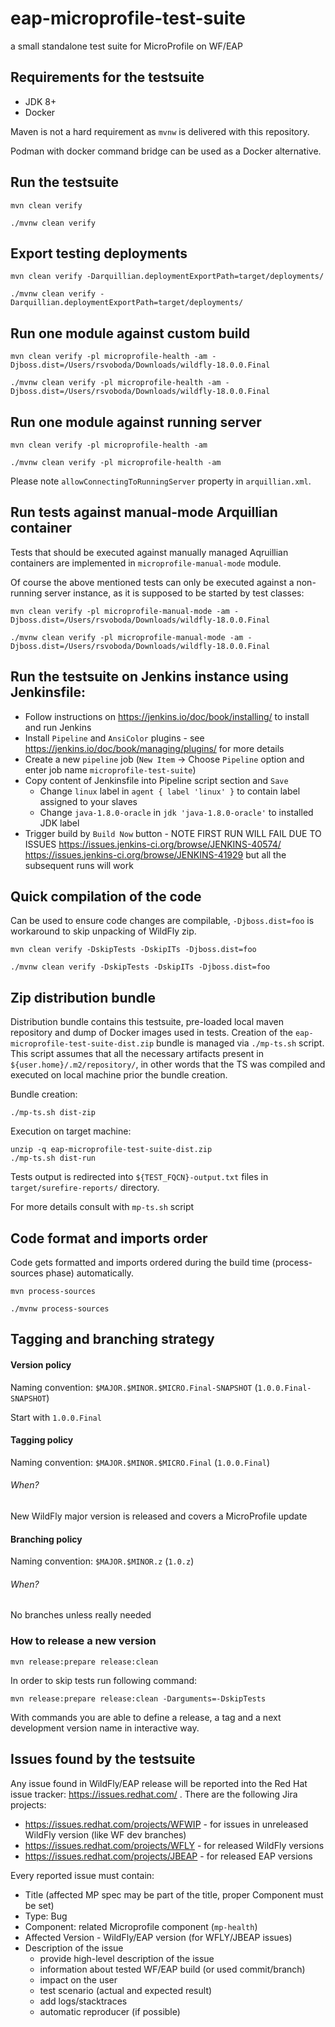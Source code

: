 # eap-microprofile-test-suite
 a small standalone test suite for MicroProfile on WF/EAP

## Requirements for the testsuite
 - JDK 8+
 - Docker
 
 Maven is not a hard requirement as `mvnw` is delivered with this repository.

 Podman with docker command bridge can be used as a Docker alternative.

## Run the testsuite
```
mvn clean verify

./mvnw clean verify
```

## Export testing deployments
```
mvn clean verify -Darquillian.deploymentExportPath=target/deployments/

./mvnw clean verify -Darquillian.deploymentExportPath=target/deployments/
```

## Run one module against custom build
```
mvn clean verify -pl microprofile-health -am -Djboss.dist=/Users/rsvoboda/Downloads/wildfly-18.0.0.Final

./mvnw clean verify -pl microprofile-health -am -Djboss.dist=/Users/rsvoboda/Downloads/wildfly-18.0.0.Final
```

## Run one module against running server
```
mvn clean verify -pl microprofile-health -am

./mvnw clean verify -pl microprofile-health -am
```
Please note `allowConnectingToRunningServer` property in `arquillian.xml`.

## Run tests against manual-mode Arquillian container

Tests that should be executed against manually managed Aqruillian containers are implemented in 
`microprofile-manual-mode` module.

Of course the above mentioned tests can only be executed against a non-running server instance, as it is supposed to be 
started by test classes:

```
mvn clean verify -pl microprofile-manual-mode -am -Djboss.dist=/Users/rsvoboda/Downloads/wildfly-18.0.0.Final

./mvnw clean verify -pl microprofile-manual-mode -am -Djboss.dist=/Users/rsvoboda/Downloads/wildfly-18.0.0.Final
```

## Run the testsuite on Jenkins instance using Jenkinsfile:

- Follow instructions on <https://jenkins.io/doc/book/installing/> to install and run Jenkins
- Install `Pipeline` and `AnsiColor` plugins - see https://jenkins.io/doc/book/managing/plugins/ for more details
- Create a new `pipeline` job (`New Item` -> Choose `Pipeline` option and enter job name `microprofile-test-suite`)
- Copy content of Jenkinsfile into Pipeline script section and `Save`
    - Change `linux` label in `agent { label 'linux' }` to contain label assigned to your slaves
    - Change `java-1.8.0-oracle` in `jdk 'java-1.8.0-oracle'` to installed JDK label
- Trigger build by `Build Now` button - NOTE FIRST RUN WILL FAIL DUE TO ISSUES <https://issues.jenkins-ci.org/browse/JENKINS-40574/> <https://issues.jenkins-ci.org/browse/JENKINS-41929> but all the subsequent runs will work

## Quick compilation of the code
Can be used to ensure code changes are compilable, `-Djboss.dist=foo` is workaround to skip unpacking of WildFly zip.
```
mvn clean verify -DskipTests -DskipITs -Djboss.dist=foo

./mvnw clean verify -DskipTests -DskipITs -Djboss.dist=foo
```

## Zip distribution bundle
Distribution bundle contains this testsuite, pre-loaded local maven repository and dump of Docker images used in tests.
Creation of the `eap-microprofile-test-suite-dist.zip` bundle is managed via `./mp-ts.sh` script.
This script assumes that all the necessary artifacts present in `${user.home}/.m2/repository/`, in other words that the TS was compiled and executed on local machine prior the bundle creation.

Bundle creation:
```
./mp-ts.sh dist-zip
```

Execution on target machine:
```
unzip -q eap-microprofile-test-suite-dist.zip
./mp-ts.sh dist-run
```
Tests output is redirected into `${TEST_FQCN}-output.txt` files in `target/surefire-reports/` directory.

For more details consult with `mp-ts.sh` script

## Code format and imports order
Code gets formatted and imports ordered during the build time (process-sources phase) automatically.

```
mvn process-sources

./mvnw process-sources
```

## Tagging and branching strategy

#### Version policy

Naming convention: `$MAJOR.$MINOR.$MICRO.Final-SNAPSHOT` (`1.0.0.Final-SNAPSHOT`)

Start with `1.0.0.Final`

#### Tagging policy

Naming convention: `$MAJOR.$MINOR.$MICRO.Final` (`1.0.0.Final`)

###### When?

New WildFly major version is released and covers a MicroProfile update

#### Branching policy

Naming convention: `$MAJOR.$MINOR.z` (`1.0.z`)

###### When?

No branches unless really needed

### How to release a new version

```
mvn release:prepare release:clean
```

In order to skip tests run following command:

```
mvn release:prepare release:clean -Darguments=-DskipTests
```

With commands you are able to define a release, a tag and a next development version name in interactive way.

## Issues found by the testsuite
Any issue found in WildFly/EAP release will be reported into the Red Hat issue tracker: https://issues.redhat.com/ . There are the following Jira projects:
* https://issues.redhat.com/projects/WFWIP - for issues in unreleased WildFly version (like WF dev branches)
* https://issues.redhat.com/projects/WFLY - for released WildFly versions
* https://issues.redhat.com/projects/JBEAP - for released EAP versions

Every reported issue must contain:
* Title (affected MP spec may be part of the title, proper Component must be set)
* Type: Bug
* Component: related Microprofile component (`mp-health`)
* Affected Version - WildFly/EAP version (for WFLY/JBEAP issues)
* Description of the issue
  * provide high-level description of the issue
  * information about tested WF/EAP build (or used commit/branch)
  * impact on the user
  * test scenario (actual and expected result)
  * add logs/stacktraces
  * automatic reproducer (if possible)
